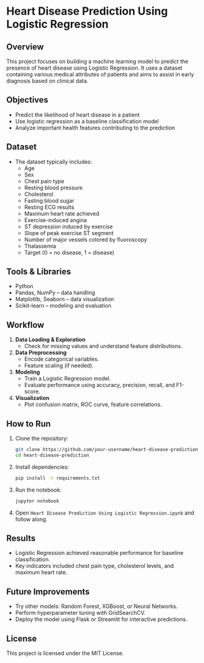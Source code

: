 # Heart Disease Prediction Using Logistic Regression

## Overview
This project focuses on building a machine learning model to predict the presence of heart disease using Logistic Regression. It uses a dataset containing various medical attributes of patients and aims to assist in early diagnosis based on clinical data.

## Objectives
- Predict the likelihood of heart disease in a patient
- Use logistic regression as a baseline classification model
- Analyze important health features contributing to the prediction

## Dataset
- The dataset typically includes:
  - Age
  - Sex
  - Chest pain type
  - Resting blood pressure
  - Cholesterol
  - Fasting blood sugar
  - Resting ECG results
  - Maximum heart rate achieved
  - Exercise-induced angina
  - ST depression induced by exercise
  - Slope of peak exercise ST segment
  - Number of major vessels colored by fluoroscopy
  - Thalassemia
  - Target (0 = no disease, 1 = disease)

## Tools & Libraries
- Python
- Pandas, NumPy – data handling
- Matplotlib, Seaborn – data visualization
- Scikit-learn – modeling and evaluation

## Workflow
1. **Data Loading & Exploration**
   - Check for missing values and understand feature distributions.
2. **Data Preprocessing**
   - Encode categorical variables.
   - Feature scaling (if needed).
3. **Modeling**
   - Train a Logistic Regression model.
   - Evaluate performance using accuracy, precision, recall, and F1-score.
4. **Visualization**
   - Plot confusion matrix, ROC curve, feature correlations.

## How to Run
1. Clone the repository:
   ```bash
   git clone https://github.com/your-username/heart-disease-prediction.git
   cd heart-disease-prediction
   ```

2. Install dependencies:
   ```bash
   pip install -r requirements.txt
   ```

3. Run the notebook:
   ```bash
   jupyter notebook
   ```

4. Open `Heart Disease Prediction Using Logistic Regression.ipynb` and follow along.

## Results
- Logistic Regression achieved reasonable performance for baseline classification.
- Key indicators included chest pain type, cholesterol levels, and maximum heart rate.

## Future Improvements
- Try other models: Random Forest, XGBoost, or Neural Networks.
- Perform hyperparameter tuning with GridSearchCV.
- Deploy the model using Flask or Streamlit for interactive predictions.

## License
This project is licensed under the MIT License.
